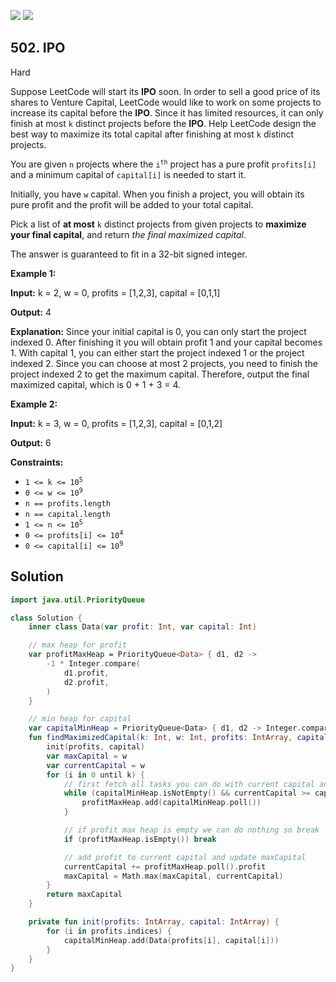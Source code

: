 [![](https://img.shields.io/github/stars/LeetCode-Top-Interview-150/LeetCode-Top-Interview-150?label=Stars&style=flat-square)](https://github.com/LeetCode-Top-Interview-150/LeetCode-Top-Interview-150)
[![](https://img.shields.io/github/forks/LeetCode-Top-Interview-150/LeetCode-Top-Interview-150?label=Fork%20me%20on%20GitHub%20&style=flat-square)](https://github.com/LeetCode-Top-Interview-150/LeetCode-Top-Interview-150/fork)

## 502\. IPO

Hard

Suppose LeetCode will start its **IPO** soon. In order to sell a good price of its shares to Venture Capital, LeetCode would like to work on some projects to increase its capital before the **IPO**. Since it has limited resources, it can only finish at most `k` distinct projects before the **IPO**. Help LeetCode design the best way to maximize its total capital after finishing at most `k` distinct projects.

You are given `n` projects where the <code>i<sup>th</sup></code> project has a pure profit `profits[i]` and a minimum capital of `capital[i]` is needed to start it.

Initially, you have `w` capital. When you finish a project, you will obtain its pure profit and the profit will be added to your total capital.

Pick a list of **at most** `k` distinct projects from given projects to **maximize your final capital**, and return _the final maximized capital_.

The answer is guaranteed to fit in a 32-bit signed integer.

**Example 1:**

**Input:** k = 2, w = 0, profits = [1,2,3], capital = [0,1,1]

**Output:** 4

**Explanation:** Since your initial capital is 0, you can only start the project indexed 0. After finishing it you will obtain profit 1 and your capital becomes 1. With capital 1, you can either start the project indexed 1 or the project indexed 2. Since you can choose at most 2 projects, you need to finish the project indexed 2 to get the maximum capital. Therefore, output the final maximized capital, which is 0 + 1 + 3 = 4.

**Example 2:**

**Input:** k = 3, w = 0, profits = [1,2,3], capital = [0,1,2]

**Output:** 6

**Constraints:**

*   <code>1 <= k <= 10<sup>5</sup></code>
*   <code>0 <= w <= 10<sup>9</sup></code>
*   `n == profits.length`
*   `n == capital.length`
*   <code>1 <= n <= 10<sup>5</sup></code>
*   <code>0 <= profits[i] <= 10<sup>4</sup></code>
*   <code>0 <= capital[i] <= 10<sup>9</sup></code>

## Solution

```kotlin
import java.util.PriorityQueue

class Solution {
    inner class Data(var profit: Int, var capital: Int)

    // max heap for profit
    var profitMaxHeap = PriorityQueue<Data> { d1, d2 ->
        -1 * Integer.compare(
            d1.profit,
            d2.profit,
        )
    }

    // min heap for capital
    var capitalMinHeap = PriorityQueue<Data> { d1, d2 -> Integer.compare(d1.capital, d2.capital) }
    fun findMaximizedCapital(k: Int, w: Int, profits: IntArray, capital: IntArray): Int {
        init(profits, capital)
        var maxCapital = w
        var currentCapital = w
        for (i in 0 until k) {
            // first fetch all tasks you can do with current capital and add those in profit max heap
            while (capitalMinHeap.isNotEmpty() && currentCapital >= capitalMinHeap.peek().capital) {
                profitMaxHeap.add(capitalMinHeap.poll())
            }

            // if profit max heap is empty we can do nothing so break
            if (profitMaxHeap.isEmpty()) break

            // add profit to current capital and update maxCapital
            currentCapital += profitMaxHeap.poll().profit
            maxCapital = Math.max(maxCapital, currentCapital)
        }
        return maxCapital
    }

    private fun init(profits: IntArray, capital: IntArray) {
        for (i in profits.indices) {
            capitalMinHeap.add(Data(profits[i], capital[i]))
        }
    }
}
```